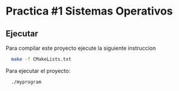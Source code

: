 
# Practica #1 Sistemas Operativos





## Ejecutar

Para compilar este proyecto ejecute la siguiente instruccion

```bash
  make -f CMakeLists.txt
```

Para ejecutar el proyecto:

```bash
  ./myprogram
```

